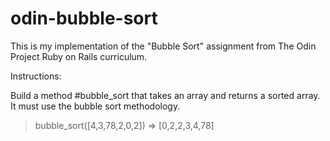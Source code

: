 # odin-bubble-sort

This is my implementation of the "Bubble Sort" assignment from The Odin Project Ruby on Rails curriculum.

Instructions:

Build a method #bubble_sort that takes an array and returns a sorted array. It must use the bubble sort methodology.

> bubble_sort([4,3,78,2,0,2])
=> [0,2,2,3,4,78]
